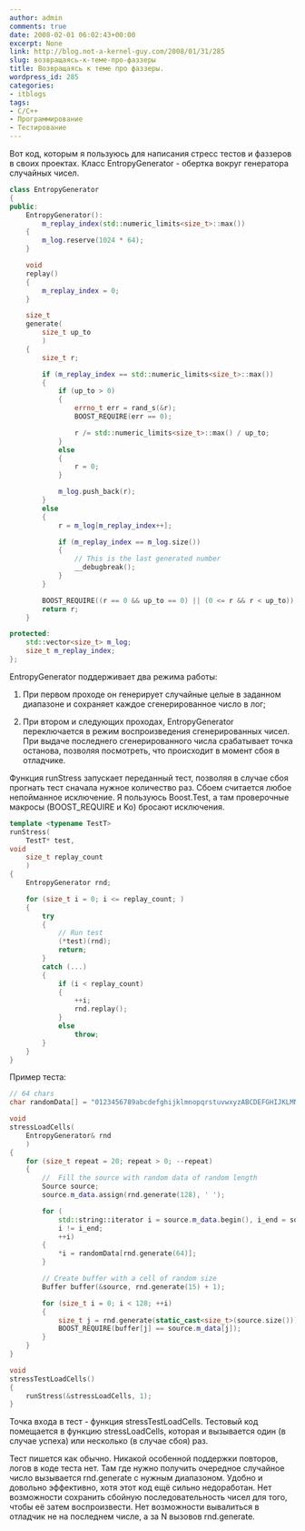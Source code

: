 ```yaml
---
author: admin
comments: true
date: 2008-02-01 06:02:43+00:00
excerpt: None
link: http://blog.not-a-kernel-guy.com/2008/01/31/285
slug: возвращаясь-к-теме-про-фаззеры
title: Возвращаясь к теме про фаззеры.
wordpress_id: 285
categories:
- itblogs
tags:
- C/C++
- Программирование
- Тестирование
---
```


Вот код, которым я пользуюсь для написания стресс тестов и фаззеров в своих проектах. Класс EntropyGenerator - обертка вокруг генератора случайных чисел.

```cpp
class EntropyGenerator
{
public:
    EntropyGenerator():
        m_replay_index(std::numeric_limits<size_t>::max())
    {
        m_log.reserve(1024 * 64);
    }

    void
    replay()
    {
        m_replay_index = 0;
    }

    size_t
    generate(
        size_t up_to
        )
    {
        size_t r;

        if (m_replay_index == std::numeric_limits<size_t>::max())
        {
            if (up_to > 0)
            {
                errno_t err = rand_s(&r);
                BOOST_REQUIRE(err == 0);

                r /= std::numeric_limits<size_t>::max() / up_to;
            }
            else
            {
                r = 0;
            }

            m_log.push_back(r);
        }
        else
        {
            r = m_log[m_replay_index++];

            if (m_replay_index == m_log.size())
            {
                // This is the last generated number
                __debugbreak();
            }
        }

        BOOST_REQUIRE((r == 0 && up_to == 0) || (0 <= r && r < up_to));
        return r;
    }

protected:
    std::vector<size_t> m_log;
    size_t m_replay_index;
};
```

EntropyGenerator поддерживает два режима работы:

  1. При первом проходе он генерирует случайные целые в заданном диапазоне и сохраняет каждое сгенерированное число в лог; 

  2. При втором и следующих проходах, EntropyGenerator переключается в режим воспроизведения сгенерированных чисел. При выдаче последнего сгенерированного числа срабатывает точка останова, позволяя посмотреть, что происходит в момент сбоя в отладчике. 

Функция runStress запускает переданный тест, позволяя в случае сбоя прогнать тест сначала нужное количество раз. Сбоем считается любое непойманное исключение. Я пользуюсь Boost.Test, а там проверочные макросы (BOOST_REQUIRE и Ko) бросают исключения.

```cpp
template <typename TestT>
runStress(
    TestT* test,
void
    size_t replay_count
    )
{
    EntropyGenerator rnd;

    for (size_t i = 0; i <= replay_count; )
    {
        try
        {
            // Run test
            (*test)(rnd);
            return;
        }
        catch (...)
        {
            if (i < replay_count)
            {
                ++i;
                rnd.replay();
            }
            else
                throw;
        }
    }
}
```

Пример теста:

```cpp
// 64 chars
char randomData[] = "0123456789abcdefghijklmnopqrstuvwxyzABCDEFGHIJKLMNOPQRSTUVWXYZ[]";

void
stressLoadCells(
    EntropyGenerator& rnd
    )
{
    for (size_t repeat = 20; repeat > 0; --repeat)
    {
        //  Fill the source with random data of random length
        Source source;
        source.m_data.assign(rnd.generate(128), ' ');

        for (
            std::string::iterator i = source.m_data.begin(), i_end = source.m_data.end();
            i != i_end;
            ++i)
        {
            *i = randomData[rnd.generate(64)];
        }

        // Create buffer with a cell of random size
        Buffer buffer(&source, rnd.generate(15) + 1);

        for (size_t i = 0; i < 128; ++i)
        {
            size_t j = rnd.generate(static_cast<size_t>(source.size()));
            BOOST_REQUIRE(buffer[j] == source.m_data[j]);
        }
    }
}

void
stressTestLoadCells()
{
    runStress(&stressLoadCells, 1);
}
```

Точка входа в тест - функция stressTestLoadCells. Тестовый код помещается в функцию stressLoadCells, которая и вызывается один (в случае успеха) или несколько (в случае сбоя) раз.

Тест пишется как обычно. Никакой особенной поддержки повторов, логов в коде теста нет. Там где нужно получить очередное случайное число вызывается rnd.generate с нужным диапазоном. Удобно и довольно эффективно, хотя этот код ещё сильно недоработан. Нет возможности сохранить сбойную последовательность чисел для того, чтобы её затем воспроизвести. Нет возможности вывалиться в отладчик не на последнем числе, а за N вызовов rnd.generate.
